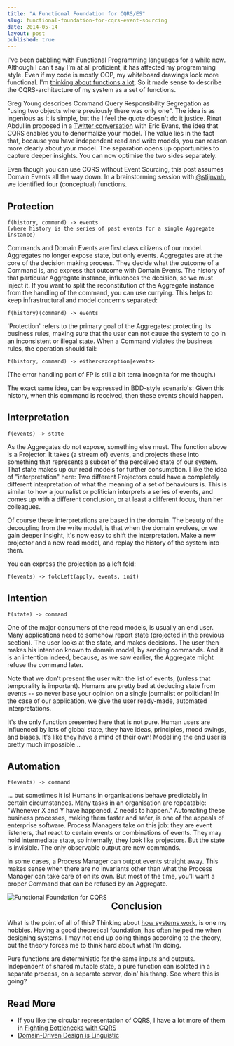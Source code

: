 ```yaml
---
title: "A Functional Foundation for CQRS/ES"
slug: functional-foundation-for-cqrs-event-sourcing
date: 2014-05-14
layout: post
published: true
---
```



I've been dabbling with Functional Programming languages for a while now. Although I can't say I'm at all proficient, it has affected my programming style. Even if my code is mostly OOP, my whiteboard drawings look more functional. I'm [thinking about functions a lot](/2014/01/domain-driven-design-is-linguistic/). So it made sense to describe the CQRS-architecture of my system as a set of functions.


Greg Young describes Command Query Responsibility Segregation as "using two objects where previously there was only one". The idea is as ingenious as it is simple, but the I feel the quote doesn't do it justice. Rinat Abdullin proposed in a [Twitter conversation](https://twitter.com/abdullin/status/465747026953908225) with Eric Evans, the idea that CQRS enables you to denormalize your model. The value lies in the fact that, because you have independent read and write models, you can reason more clearly about your model. The separation opens up opportunities to capture deeper insights. You can now optimise the two sides separately.

Even though you can use CQRS without Event Sourcing, this post assumes Domain Events all the way down. In a brainstorming session with [@stijnvnh](https://twitter.com/stijnvnh), we identified four (conceptual) functions.



## Protection


```
f(history, command) -> events
(where history is the series of past events for a single Aggregate instance)
```

Commands and Domain Events are first class citizens of our model. Aggregates no longer expose state, but only events. Aggregates are at the core of the decision making process. They decide what the outcome of a Command is, and express that outcome with Domain Events. The history of that particular Aggregate instance, influences the decision, so we must inject it. If you want to split the reconstitution of the Aggregate instance from the handling of the command, you can use currying. This helps to keep infrastructural and model concerns separated:

```f(history)(command) -> events```

'Protection' refers to the primary goal of the Aggregates: protecting its business rules, making sure that the user can not cause the system to go in an inconsistent or illegal state. When a Command violates the business rules, the operation should fail:

```f(history, command) -> either<exception|events>```

(The error handling part of FP is still a bit terra incognita for me though.)

The exact same idea, can be expressed in BDD-style scenario's: Given this history, when this command is received, then these events should happen.

## Interpretation

```f(events) -> state```

As the Aggregates do not expose, something else must. The function above is a Projector. It takes (a stream of) events, and projects these into something that represents a subset of the perceived state of our system. That state makes up our read models for further consumption. I like the idea of "interpretation" here: Two different Projectors could have a completely different interpretation of what the meaning of a set of behaviours is. This is similar to how a journalist or politician interprets a series of events, and comes up with a different conclusion, or at least a different focus, than her colleagues.

Of course these interpretations are based in the domain. The beauty of the decoupling from the write model, is that when the domain evolves, or we gain deeper insight, it's now easy to shift the interpretation. Make a new projector and a new read model, and replay the history of the system into them.

You can express the projection as a left fold:

```f(events) -> foldLeft(apply, events, init)```


## Intention

```f(state) -> command```

One of the major consumers of the read models, is usually an end user. Many applications need to somehow report state (projected in the previous section). The user looks at the state, and makes decisions. The user then makes his intention known to domain model, by sending commands. And it is an intention indeed, because, as we saw earlier, the Aggregate might refuse the command later.

Note that we don't present the user with the list of events, (unless that temporality is important). Humans are pretty bad at deducing state from events -- so never base your opinion on a single journalist or politician! In the case of our application, we give the user ready-made, automated interpretations.

It's the only function presented here that is not pure. Human users are influenced by lots of global state, they have ideas, principles, mood swings, and [biases](/2014/01/domain-driven-design-is-linguistic/). It's like they have a mind of their own! Modelling the end user is pretty much impossible...

## Automation

```f(events) -> command```

... but sometimes it is! Humans in organisations behave predictably in certain circumstances. Many tasks in an organisation are repeatable: "Whenever X and Y have happened, Z needs to happen." Automating these business processes, making them faster and safer, is one of the appeals of enterprise software. Process Managers take on this job: they are event listeners, that react to certain events or combinations of events. They may hold intermediate state, so internally, they look like projectors. But the state is invisible. The only observable output are new commands.

In some cases, a Process Manager can output events straight away. This makes sense when there are no invariants other than what the Process Manager can take care of on its own. But most of the time, you'll want a proper Command that can be refused by an Aggregate.

<img style="float:left;margin-right: 10px" src="/img/posts/2014-05-14-functional-foundation-for-cqrs/circle-diagram-small.png" alt="Functional Foundation for CQRS">


## Conclusion

What is the point of all of this? Thinking about [how systems work](http://verraes.net/2013/08/john-gall-systemantics-the-systems-bible/), is one my hobbies. Having a good theoretical foundation, has often helped me when designing systems. I may not end up doing things according to the theory, but the theory forces me to think hard about what I'm doing.

Pure functions are deterministic for the same inputs and outputs. Independent of shared mutable state, a pure function can isolated in a separate process, on a separate server, doin' his thang. See where this is going?

## Read More

- If you like the circular representation of CQRS, I have a lot more of them in [Fighting Bottlenecks with CQRS](/2013/12/fighting-bottlenecks-with-cqrs/)
- [Domain-Driven Design is Linguistic](/2014/01/domain-driven-design-is-linguistic/)


